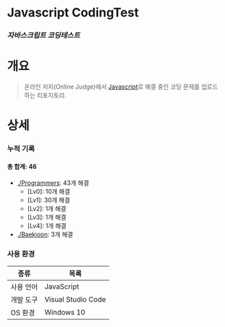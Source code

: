 # Javascript CodingTest
### _자바스크립트 코딩테스트_
# 개요
>온라인 저지(Online Judge)에서 [Javascript]로 해결 중인 코딩 문제를 업로드 하는 리포지토리.
# 상세
### 누적 기록
#### 총 합계: 46
- [./Programmers]: 43개 해결
    - [Lv0]: 10개 해결
    - [Lv1]: 30개 해결
    - [Lv2]: 1개 해결
    - [Lv3]: 1개 해결
    - [Lv4]: 1개 해결
- [./Baekjoon]: 3개 해결

### 사용 환경
| 종류 | 목록 |
| ------ | ------ |
| 사용 언어 | JavaScript |
| 개발 도구 | Visual Studio Code |
| OS 환경 | Windows 10 |

   [Javascript]: <https://developer.mozilla.org/ko/docs/Web/JavaScript>
   [./Baekjoon]: <https://www.acmicpc.net/>
   [./Programmers]: <https://programmers.co.kr/>

